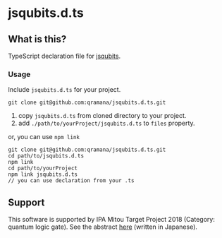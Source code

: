 # jsqubits.d.ts

## What is this?

TypeScript declaration file for [jsqubits](https://github.com/davidbkemp/jsqubits).

### Usage

Include `jsqubits.d.ts` for your project.

```
git clone git@github.com:qramana/jsqubits.d.ts.git
```

1. copy `jsqubits.d.ts` from cloned directory to your project.
2. add `./path/to/yourProject/jsqubits.d.ts` to `files` property.

or, you can use `npm link`

```
git clone git@github.com:qramana/jsqubits.d.ts.git
cd path/to/jsqubits.d.ts
npm link
cd path/to/yourProject
npm link jsqubits.d.ts
// you can use declaration from your .ts 
```

## Support

This software is supported by IPA Mitou Target Project 2018 (Category: quantum logic gate).
See the abstract [here](https://www.ipa.go.jp/jinzai/target/2018/koubo2_index.html) (written in Japanese).
